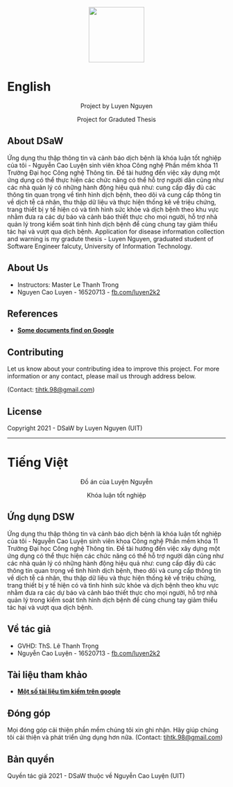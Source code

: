 <p align="center"><img src="https://raw.githubusercontent.com/caoluyennguyen/DSaW/master/app/src/main/res/drawable-v24/login_icon.png" width="128" height="128"></p>

<h1>English</h1>

<p align="center">
  Project by Luyen Nguyen
</p>
<p align="center">  
Project for Graduted Thesis
</p>


## About DSaW

Ứng dụng thu thập thông tin và cảnh báo dịch bệnh là khóa luận tốt nghiệp của tôi - Nguyễn Cao Luyện sinh viên khoa Công nghệ Phần mềm khóa 11 Trường Đại học Công nghệ Thông tin. Đề tài hướng đến việc xây dựng một ứng dụng có thể thực hiện các chức năng có thể hỗ trợ người dân cũng như các nhà quản lý có những hành động hiệu quả như: cung cấp đầy đủ các thông tin quan trọng về tình hình dịch bệnh, theo dõi và cung cấp thông tin về dịch tễ cá nhân, thu thập dữ liệu và thực hiện thống kê về triệu chứng, trang thiết bị y tế hiện có và tình hình sức khỏe và dịch bệnh theo khu vực nhằm đưa ra các dự báo và cảnh báo thiết thực cho mọi người, hỗ trợ nhà quản lý trong kiểm soát tình hình dịch bệnh để cùng chung tay giảm thiểu tác hại và vượt qua dịch bệnh.
Application for disease information collection and warning is my gradute thesis - Luyen Nguyen, graduated student of Software Engineer falcuty, University of Information Technology.

## About Us

- Instructors: Master Le Thanh Trong
- Nguyen Cao Luyen - 16520713 - <a href="http://fb.com/luyen2k2" target="_blank">fb.com/luyen2k2</a>

## References

- **[Some documents find on Google](https://google.com.vn)**

## Contributing

Let us know about your contributing idea to improve this project. For more information or any contact, please mail us through address below.

(Contact: tihtk.98@gmail.com)

## License

Copyright 2021 - DSaW by Luyen Nguyen (UIT)
<hr>
<h1>Tiếng Việt</h1>

<p align="center">
  Đồ án của Luyện Nguyễn
</p>
<p align="center">  
Khóa luận tốt nghiệp
</p>


## Ứng dụng DSW

Ứng dụng thu thập thông tin và cảnh báo dịch bệnh là khóa luận tốt nghiệp của tôi - Nguyễn Cao Luyện sinh viên khoa Công nghệ Phần mềm khóa 11 Trường Đại học Công nghệ Thông tin. Đề tài hướng đến việc xây dựng một ứng dụng có thể thực hiện các chức năng có thể hỗ trợ người dân cũng như các nhà quản lý có những hành động hiệu quả như: cung cấp đầy đủ các thông tin quan trọng về tình hình dịch bệnh, theo dõi và cung cấp thông tin về dịch tễ cá nhân, thu thập dữ liệu và thực hiện thống kê về triệu chứng, trang thiết bị y tế hiện có và tình hình sức khỏe và dịch bệnh theo khu vực nhằm đưa ra các dự báo và cảnh báo thiết thực cho mọi người, hỗ trợ nhà quản lý trong kiểm soát tình hình dịch bệnh để cùng chung tay giảm thiểu tác hại và vượt qua dịch bệnh.

## Về tác giả

- GVHD: ThS. Lê Thanh Trọng
- Nguyễn Cao Luyện - 16520713 - <a href="http://fb.com/luyen2k2" target="_blank">fb.com/luyen2k2</a>

## Tài liệu tham khảo

- **[Một số tài liệu tìm kiếm trên google](https://google.com.vn)**

## Đóng góp

Mọi đóng góp cải thiện phần mềm chúng tôi xin ghi nhận. Hãy giúp chúng tôi cải thiện và phát triển ứng dụng hơn nữa.
(Contact: tihtk.98@gmail.com)

## Bản quyền

Quyền tác giả 2021 - DSaW thuộc về Nguyễn Cao Luyện (UIT)
